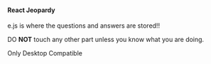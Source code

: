 #### React Jeopardy
e.js is where the questions and answers are stored!!

DO **NOT** touch any other part unless you know what you are doing. 

Only Desktop Compatible



